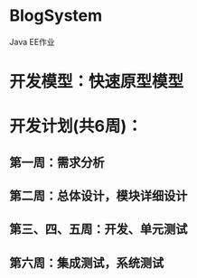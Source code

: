 # BlogSystem
Java EE作业

# 开发模型：快速原型模型

# 开发计划(共6周)：
## 第一周：需求分析
## 第二周：总体设计，模块详细设计
## 第三、四、五周：开发、单元测试
## 第六周：集成测试，系统测试
